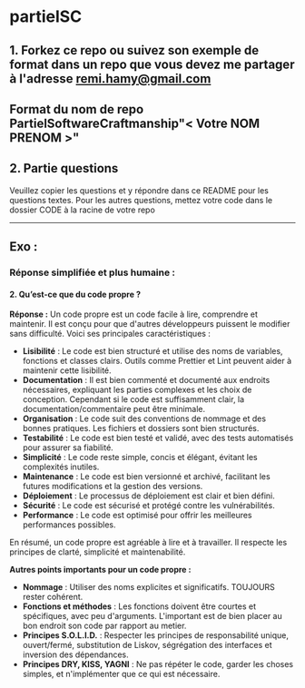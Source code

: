 # partielSC

## 1. Forkez ce repo ou suivez son exemple de format dans un repo que vous devez me partager à l'adresse remi.hamy@gmail.com
## Format du nom de repo PartielSoftwareCraftmanship"< Votre NOM PRENOM >"

## 2. Partie questions
Veuillez copier les questions et y répondre dans ce README pour les questions textes.
Pour les autres questions, mettez votre code dans le dossier CODE à la racine de votre repo

---

## Exo :
### Réponse simplifiée et plus humaine :

#### 2. Qu’est-ce que du code propre ?

**Réponse :**
Un code propre est un code facile à lire, comprendre et maintenir. Il est conçu pour que d'autres développeurs puissent le modifier sans difficulté. Voici ses principales caractéristiques :

- **Lisibilité** : Le code est bien structuré et utilise des noms de variables, fonctions et classes clairs. Outils comme Prettier et Lint peuvent aider à maintenir cette lisibilité.
- **Documentation** : Il est bien commenté et documenté aux endroits nécessaires, expliquant les parties complexes et les choix de conception. Cependant si le code est suffisamment clair, la documentation/commentaire peut être minimale.
- **Organisation** : Le code suit des conventions de nommage et des bonnes pratiques. Les fichiers et dossiers sont bien structurés.
- **Testabilité** : Le code est bien testé et validé, avec des tests automatisés pour assurer sa fiabilité.
- **Simplicité** : Le code reste simple, concis et élégant, évitant les complexités inutiles.
- **Maintenance** : Le code est bien versionné et archivé, facilitant les futures modifications et la gestion des versions.
- **Déploiement** : Le processus de déploiement est clair et bien défini.
- **Sécurité** : Le code est sécurisé et protégé contre les vulnérabilités.
- **Performance** : Le code est optimisé pour offrir les meilleures performances possibles.

En résumé, un code propre est agréable à lire et à travailler. Il respecte les principes de clarté, simplicité et maintenabilité.

**Autres points importants pour un code propre :**

- **Nommage** : Utiliser des noms explicites et significatifs. TOUJOURS rester cohérent.
- **Fonctions et méthodes** : Les fonctions doivent être courtes et spécifiques, avec peu d'arguments. L'important est de bien placer au bon endroit son code par rapport au metier.
- **Principes S.O.L.I.D.** : Respecter les principes de responsabilité unique, ouvert/fermé, substitution de Liskov, ségrégation des interfaces et inversion des dépendances.
- **Principes DRY, KISS, YAGNI** : Ne pas répéter le code, garder les choses simples, et n'implémenter que ce qui est nécessaire.

